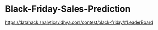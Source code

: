 # Black-Friday-Sales-Prediction
 
https://datahack.analyticsvidhya.com/contest/black-friday/#LeaderBoard
